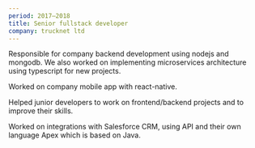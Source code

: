 ```yaml
---
period: 2017–2018
title: Senior fullstack developer
company: trucknet ltd
---
```


Responsible for company backend development using nodejs and mongodb. We also worked on implementing microservices architecture using typescript for new projects.

Worked on company mobile app with react-native.

Helped junior developers to work on frontend/backend projects and to improve their skills.

Worked on integrations with Salesforce CRM, using API and their own language Apex which is based on Java.

